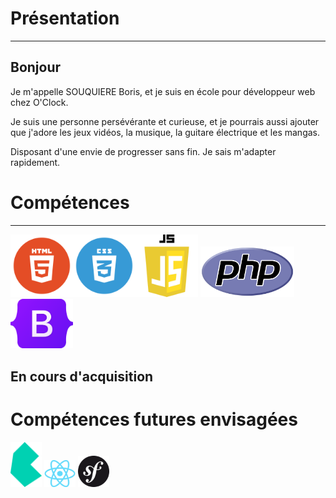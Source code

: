 

# Présentation

---

## Bonjour
 
 Je m'appelle SOUQUIERE Boris, et je suis en école pour développeur web chez O'Clock.
 
 Je suis une personne persévérante et curieuse, et je pourrais aussi ajouter que j'adore les jeux vidéos, la musique, la guitare électrique et les mangas.
 
 Disposant d'une envie de progresser sans fin. Je sais m'adapter rapidement.


# Compétences

---


<img src="html.png" width="100" height="auto"><img src="css.png" width="100" height="auto"><img src="js-logo.png" width="100" height="auto">
<img src="PHP-logo.svg.png" width="150" height="auto"> <img src="Bootstrap_logo.svg.png" width="100" height="auto" padding-left="200px">


## En cours d'acquisition




# Compétences futures envisagées

<img src="bulma.png" width ="50" height ="auto"> <img src="React-icon.svg.png" width ="50" height ="auto"> <img src="symfony.svg.png" width ="50" height ="auto"> 
